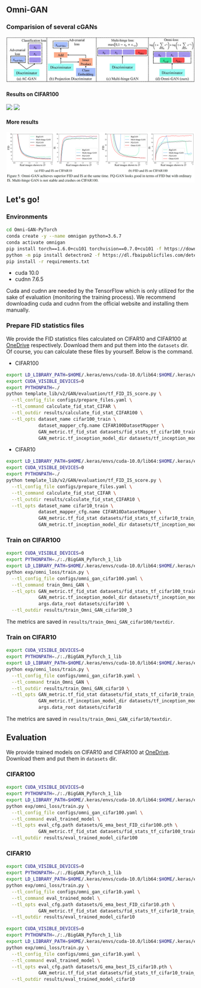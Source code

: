 ## Omni-GAN

### Comparision of several cGANs

![](.github/cgan_loss.jpg)

#### Results on CIFAR100
<p float="left">
<img src="https://github.com/PeterouZh/Omni-GAN-PyTorch/blob/main/.github/GAN_cGAN_cifar100_IS.png" width="350" />
<img src="https://github.com/PeterouZh/Omni-GAN-PyTorch/blob/main/.github/GAN_cGAN_cifar100_FID.png" width="350" />
</p>

#### More results
![](.github/cifar10_cifar100.png)

## Let's go!

### Environments


```bash
cd Omni-GAN-PyTorch
conda create -y --name omnigan python=3.6.7 
conda activate omnigan
pip install torch==1.6.0+cu101 torchvision==0.7.0+cu101 -f https://download.pytorch.org/whl/torch_stable.html
python -m pip install detectron2 -f https://dl.fbaipublicfiles.com/detectron2/wheels/cu101/torch1.6/index.html
pip install -r requirements.txt
```
- cuda 10.0
- cudnn 7.6.5

Cuda and cudnn are needed by the TensorFlow which is only utilized for the sake of evaluation (monitoring the training process). We recommend downloading cuda and cudnn from the official website and installing them manually.

### Prepare FID statistics files

We provide the FID statistics files calculated on CIFAR10 and CIFAR100 at [OneDrive](https://sjtueducn-my.sharepoint.com/:f:/g/personal/zhoupengcv_sjtu_edu_cn/Ek0QSX1UhylDjVYdmXYxRtcBMLs54AYD4E3CwZlWBXZmPA?e=BzWa9D) respectively. Download them and put them into the `datasets` dir. 
Of course, you can calculate these files by yourself. Below is the command. 

- CIFAR100
```bash
export LD_LIBRARY_PATH=$HOME/.keras/envs/cuda-10.0/lib64:$HOME/.keras/envs/cudnn-10.0-linux-x64-v7.6.5.32/lib64
export CUDA_VISIBLE_DEVICES=0
export PYTHONPATH=./
python template_lib/v2/GAN/evaluation/tf_FID_IS_score.py \
  --tl_config_file configs/prepare_files.yaml \
  --tl_command calculate_fid_stat_CIFAR \
  --tl_outdir results/calculate_fid_stat_CIFAR100 \
  --tl_opts dataset_name cifar100_train \
            dataset_mapper_cfg.name CIFAR100DatasetMapper \
            GAN_metric.tf_fid_stat datasets/fid_stats_tf_cifar100_train_32.npz \
            GAN_metric.tf_inception_model_dir datasets/tf_inception_model
```

- CIFAR10
```bash
export LD_LIBRARY_PATH=$HOME/.keras/envs/cuda-10.0/lib64:$HOME/.keras/envs/cudnn-10.0-linux-x64-v7.6.5.32/lib64
export CUDA_VISIBLE_DEVICES=0
export PYTHONPATH=./
python template_lib/v2/GAN/evaluation/tf_FID_IS_score.py \
  --tl_config_file configs/prepare_files.yaml \
  --tl_command calculate_fid_stat_CIFAR \
  --tl_outdir results/calculate_fid_stat_CIFAR10 \
  --tl_opts dataset_name cifar10_train \
            dataset_mapper_cfg.name CIFAR10DatasetMapper \
            GAN_metric.tf_fid_stat datasets/fid_stats_tf_cifar10_train_32.npz \
            GAN_metric.tf_inception_model_dir datasets/tf_inception_model
```


### Train on CIFAR100
```bash
export CUDA_VISIBLE_DEVICES=0
export PYTHONPATH=./:./BigGAN_PyTorch_1_lib 
export LD_LIBRARY_PATH=$HOME/.keras/envs/cuda-10.0/lib64:$HOME/.keras/envs/cudnn-10.0-linux-x64-v7.6.5.32/lib64 
python exp/omni_loss/train.py \
  --tl_config_file configs/omni_gan_cifar100.yaml \
  --tl_command train_Omni_GAN \
  --tl_opts GAN_metric.tf_fid_stat datasets/fid_stats_tf_cifar100_train_32.npz \
            GAN_metric.tf_inception_model_dir datasets/tf_inception_model \
            args.data_root datasets/cifar100 \
  --tl_outdir results/train_Omni_GAN_cifar100_3
```
The metrics are saved in `results/train_Omni_GAN_cifar100/textdir`.

### Train on CIFAR10
```bash
export CUDA_VISIBLE_DEVICES=0
export PYTHONPATH=./:./BigGAN_PyTorch_1_lib 
export LD_LIBRARY_PATH=$HOME/.keras/envs/cuda-10.0/lib64:$HOME/.keras/envs/cudnn-10.0-linux-x64-v7.6.5.32/lib64 
python exp/omni_loss/train.py \
  --tl_config_file configs/omni_gan_cifar10.yaml \
  --tl_command train_Omni_GAN \
  --tl_outdir results/train_Omni_GAN_cifar10 \
  --tl_opts GAN_metric.tf_fid_stat datasets/fid_stats_tf_cifar10_train_32.npz \
            GAN_metric.tf_inception_model_dir datasets/tf_inception_model \
            args.data_root datasets/cifar10

```
The metrics are saved in `results/train_Omni_GAN_cifar10/textdir`.

## Evaluation

We provide trained models on CIFAR10 and CIFAR100 at [OneDrive](https://sjtueducn-my.sharepoint.com/:f:/g/personal/zhoupengcv_sjtu_edu_cn/Ek0QSX1UhylDjVYdmXYxRtcBMLs54AYD4E3CwZlWBXZmPA?e=BzWa9D). Download them and put them in `datasets` dir.

### CIFAR100
```bash
export CUDA_VISIBLE_DEVICES=0
export PYTHONPATH=./:./BigGAN_PyTorch_1_lib 
export LD_LIBRARY_PATH=$HOME/.keras/envs/cuda-10.0/lib64:$HOME/.keras/envs/cudnn-10.0-linux-x64-v7.6.5.32/lib64 
python exp/omni_loss/train.py \
  --tl_config_file configs/omni_gan_cifar100.yaml \
  --tl_command eval_trained_model \
  --tl_opts eval_cfg.path datasets/G_ema_best_FID_cifar100.pth \
            GAN_metric.tf_fid_stat datasets/fid_stats_tf_cifar100_train_32.npz \
  --tl_outdir results/eval_trained_model_cifar100 
```

### CIFAR10
```bash
export CUDA_VISIBLE_DEVICES=0
export PYTHONPATH=./:./BigGAN_PyTorch_1_lib 
export LD_LIBRARY_PATH=$HOME/.keras/envs/cuda-10.0/lib64:$HOME/.keras/envs/cudnn-10.0-linux-x64-v7.6.5.32/lib64 
python exp/omni_loss/train.py \
  --tl_config_file configs/omni_gan_cifar10.yaml \
  --tl_command eval_trained_model \
  --tl_opts eval_cfg.path datasets/G_ema_best_FID_cifar10.pth \
            GAN_metric.tf_fid_stat datasets/fid_stats_tf_cifar10_train_32.npz \
  --tl_outdir results/eval_trained_model_cifar10
```

```bash
export CUDA_VISIBLE_DEVICES=0
export PYTHONPATH=./:./BigGAN_PyTorch_1_lib 
export LD_LIBRARY_PATH=$HOME/.keras/envs/cuda-10.0/lib64:$HOME/.keras/envs/cudnn-10.0-linux-x64-v7.6.5.32/lib64 
python exp/omni_loss/train.py \
  --tl_config_file configs/omni_gan_cifar10.yaml \
  --tl_command eval_trained_model \
  --tl_opts eval_cfg.path datasets/G_ema_best_IS_cifar10.pth \
            GAN_metric.tf_fid_stat datasets/fid_stats_tf_cifar10_train_32.npz \
  --tl_outdir results/eval_trained_model_cifar10
```








